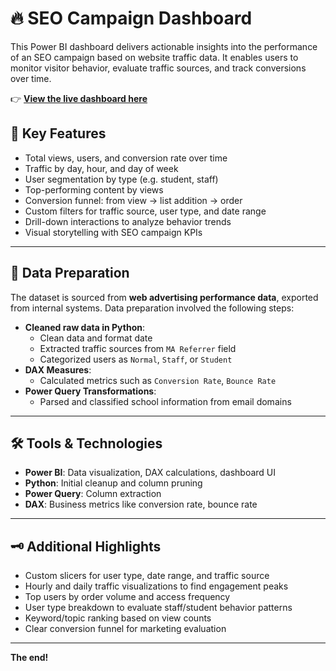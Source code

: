 # 🔥 SEO Campaign Dashboard

This Power BI dashboard delivers actionable insights into the performance of an SEO campaign based on website traffic data. It enables users to monitor visitor behavior, evaluate traffic sources, and track conversions over time.

👉 [**View the live dashboard here**](https://app.powerbi.com/view?r=eyJrIjoiOWQ2ZDNlNDMtMTAzZi00Mjk0LWFjNjMtN2E5ZmQzMzZhMzhiIiwidCI6IjZhYzJhZDA2LTY5MmMtNDY2My1iN2FmLWE5ZmYyYTg2NmQwYyIsImMiOjEwfQ%3D%3D&pageName=ReportSection)

## 📂 Key Features

- Total views, users, and conversion rate over time
- Traffic by day, hour, and day of week
- User segmentation by type (e.g. student, staff)
- Top-performing content by views
- Conversion funnel: from view → list addition → order
- Custom filters for traffic source, user type, and date range
- Drill-down interactions to analyze behavior trends
- Visual storytelling with SEO campaign KPIs

---

## 🧹 Data Preparation

The dataset is sourced from **web advertising performance data**, exported from internal systems. Data preparation involved the following steps:

- **Cleaned raw data in Python**:
  - Clean data and format date
  - Extracted traffic sources from `MA Referrer` field
  - Categorized users as `Normal`, `Staff`, or `Student`
- **DAX Measures**:
  - Calculated metrics such as `Conversion Rate`, `Bounce Rate`
- **Power Query Transformations**:
  - Parsed and classified school information from email domains

---

## 🛠️ Tools & Technologies

- **Power BI**: Data visualization, DAX calculations, dashboard UI
- **Python**: Initial cleanup and column pruning
- **Power Query**: Column extraction
- **DAX**: Business metrics like conversion rate, bounce rate

---

## 🗝️ Additional Highlights

- Custom slicers for user type, date range, and traffic source
- Hourly and daily traffic visualizations to find engagement peaks
- Top users by order volume and access frequency
- User type breakdown to evaluate staff/student behavior patterns
- Keyword/topic ranking based on view counts
- Clear conversion funnel for marketing evaluation

---

**The end!**
